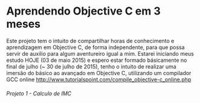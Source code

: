 # Aprendendo Objective C em 3 meses

Este projeto tem o intuito de compartilhar horas de conhecimento e aprendizagem em Objective C, de forma independente, para que possa servir de auxilio para algum aventureiro igual a mim. Estarei iniciando meus estudo HOJE (03 de maio 2015) e espero estar formado básicamente no final de julho (~ 30 de julho de 2015), tenho o intuito de realizar uma imersão do básico ao avançado em Objective C, utilizando um compilador GCC online http://www.tutorialspoint.com/compile_objective-c_online.php


###### Projeto 1 - Calculo de IMC


